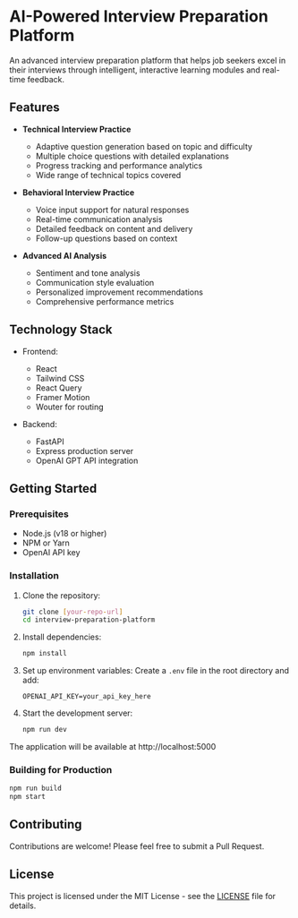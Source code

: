 # AI-Powered Interview Preparation Platform

An advanced interview preparation platform that helps job seekers excel in their interviews through intelligent, interactive learning modules and real-time feedback.

## Features

- **Technical Interview Practice**
  - Adaptive question generation based on topic and difficulty
  - Multiple choice questions with detailed explanations
  - Progress tracking and performance analytics
  - Wide range of technical topics covered

- **Behavioral Interview Practice**
  - Voice input support for natural responses
  - Real-time communication analysis
  - Detailed feedback on content and delivery
  - Follow-up questions based on context

- **Advanced AI Analysis**
  - Sentiment and tone analysis
  - Communication style evaluation
  - Personalized improvement recommendations
  - Comprehensive performance metrics

## Technology Stack

- Frontend:
  - React
  - Tailwind CSS
  - React Query
  - Framer Motion
  - Wouter for routing

- Backend:
  - FastAPI
  - Express production server
  - OpenAI GPT API integration

## Getting Started

### Prerequisites

- Node.js (v18 or higher)
- NPM or Yarn
- OpenAI API key

### Installation

1. Clone the repository:
   ```bash
   git clone [your-repo-url]
   cd interview-preparation-platform
   ```

2. Install dependencies:
   ```bash
   npm install
   ```

3. Set up environment variables:
   Create a `.env` file in the root directory and add:
   ```
   OPENAI_API_KEY=your_api_key_here
   ```

4. Start the development server:
   ```bash
   npm run dev
   ```

The application will be available at http://localhost:5000

### Building for Production

```bash
npm run build
npm start
```

## Contributing

Contributions are welcome! Please feel free to submit a Pull Request.

## License

This project is licensed under the MIT License - see the [LICENSE](LICENSE) file for details.
